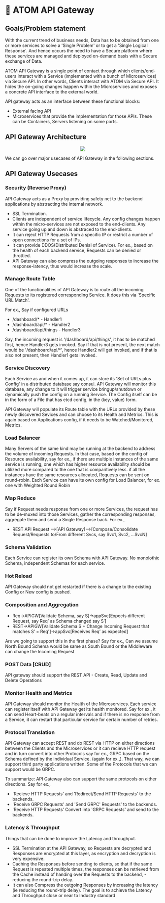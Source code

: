 # :hammer: ATOM API Gateway

## Goals/Problem statement

With the current trend of business needs, Data has to be obtained from one or more services to solve a 'Single Problem' or to get a 'Single Logical Response'. And hence occurs the need to have a Secure platform where these services are managed and deployed on-demand basis with a Secure exchange of Data.

ATOM API Gateway is a single point of contact through which clients/end-users interact with a Service (implemented with a bunch of Microservices) via Secure API. In other words, Clients interact with ATOM via Secure API. It hides the on-going changes happen within the Microservices and exposes a concrete API interface to the external world.

API gateway acts as an interface between these functional blocks:

* External facing API
* Microservices that provide the implementation for those APIs. These can be Containers, Servers listening on some ports.

## API Gateway Architecture

<p align="center">
  <img src="apigw-arch.png" />
</p>

We can go over major usecases of API Gateway in the following sections.

## API Gateway Usecases

### Security (Reverse Proxy)

API Gateway acts as a Proxy by providing safety net to the backend applications by abstracting the internal network.

* SSL Termination.
* Clients are independent of service lifecycle. Any config changes happen within the micro-services are not exposed to the end-clients. Any service going up and down is abstraced to the end-clients.
* It can reject HTTP Requests from a specific IP or restrict a number of open connections for a set of IPs.
* It can provide DDOS(Distributed Denial of Service). For ex., based on the health of each backend service, Requests can be denied or throttled.
* API Gateway can also compress the outgoing responses to increase the response-latency, thus would increase the scale.

### Manage Route Table

One of the functionalities of API Gateway is to route all the incoming Requests to its registered corresponding Service. It does this via 'Specific URL Match'.

For ex., Say if configured URLs

* /dashboard/*           - Handler1
* /dashboard/api/*       - Handler2
* /dashboard/api/things  - Handler3

Say, the incoming request is '/dashboard/api/things', it has to be matched first, hence Handler3 gets invoked. Say if that is not present, the next match would be '/dashboard/api/*', hence Handler2 will get invoked, and if that is also not present, then Handler1 gets invoked.

### Service Discovery

Each Service as and when it comes up, it can store its 'Set of URLs plus Config' in a distributed database say consul. API Gateway will monitor this database, any change to it will trigger service bringup/shutdown or dynamically push the config on a running Service. The Config itself can be in the form of a File that has etcd config, in the (key, value) form. 

API Gateway will populate its Route table with the URLs provided by these newly discovered Sevices and can choose to its Health and Metrics. This is again based on Applications config, if it needs to be Watched/Monitored, Metrics.

### Load Balancer

Many Servers of the same kind may be running at the backend to address the volume of incoming Requests. In that case, based on the config of Resource availability, say for ex., if there are multiple instances of the same service is running, one which has higher resource availability should be utilized more compared to the one that is comparitively less. if all the instances have the same resources allocated, Requests can be sent on round-robin. Each Service can have its own config for Load Balancer, for ex. one with Weighted Round Robin 

### Map Reduce

Say if Request needs response from one or more Services, the request has to be de-muxed into those Services, gather the corresponding responses, aggregate them and send a Single Response back. For ex.,

* REST API Request —>[API Gateway]—>[Compose/Consolidate Request/Requests to/From different Svcs, say Svc1, Svc2, ...SvcN]

### Schema Validation

Each Service can register its own Schema with API Gateway. No monolothic Schema, independent Schemas for each service. 

### Hot Reload

API Gateway should not get restarted if there is a change to the existing Config or New config is pushed. 

### Composition and Aggregation

* Req->APIGW[Validate Schema, say S]->appSvc[Expects different Request, say Req’ as Schema changed say S’]
* REST->APIGW[Validate Schema S + Change Incoming Request that matches S’ = Req']->appSvc[Receives Req’ as expected]

Are we going to support this in the first phase? Say for ex., Can we assume North Bound Schema would be same as South Bound or the Middleware can change the Incoming Request

### POST Data [CRUD]

API gateway should support the REST API - Create, Read, Update and Delete Operations

### Monitor Health and Metrics

API Gateway should monitor the Health of the Microservices. Each service can register itself with API Gateway get its health monitored. Say for ex., it can send Heart-beats on a regular intervals and if there is no response from a Service, it can restart that particular service for certain number of retries.

### Protocol Translation

API Gateway can accept REST and do REST via HTTP on either directions between the Clients and the Microservices or it can recieve HTTP request and in turn convert into other Protocols say for ex., GRPC based on the Schema defined by the individual Service. (again for ex.,). That way, we can support third party applications written. Some of the Protocols that we can support would be GRPC. 

To summarize:
API Gateway also can support the same protocols on either directions. Say for ex.,

* 'Recieve HTTP Requests' and 'Redirect/Send HTTP Requests' to the backends.
* 'Receive GRPC Requests' and 'Send GRPC' Requests' to the backends.
* 'Receive HTTP Requests' Convert into 'GRPC Requests' and send to the backends.

### Latency & Throughput 

Things that can be done to improve the Latency and throughput.

* SSL Termination at the API Gateway, so Requests are decrypted and Responses are encrypted at this layer, as encryption and decryption is very expensive.
* Caching the Responses before sending to clients, so that if the same Request is repeated multiple times, the responses can be retrieved from the Cache instead of handing over the Requests to the backend, - reducing the round-trip delay.
* It can also Compress the outgoing Responses by increasing the latency (ie reducing the round-trip delay). The goal is to achieve the Latency and Throughput close or near to Industry standard
